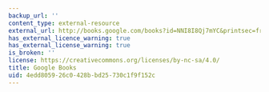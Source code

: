 ```yaml
---
backup_url: ''
content_type: external-resource
external_url: http://books.google.com/books?id=NNI8I8Qj7mYC&printsec=frontcover
has_external_licence_warning: true
has_external_license_warning: true
is_broken: ''
license: https://creativecommons.org/licenses/by-nc-sa/4.0/
title: Google Books
uid: 4edd8059-26c0-428b-bd25-730c1f9f152c
---
```

